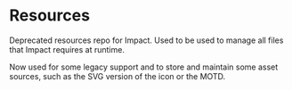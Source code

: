 # Resources
Deprecated resources repo for Impact. Used to be used to manage all files that Impact requires at runtime.

Now used for some legacy support and to store and maintain some asset sources, such as the SVG version of the icon or the MOTD.
